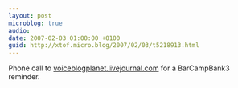 ```yaml
---
layout: post
microblog: true
audio: 
date: 2007-02-03 01:00:00 +0100
guid: http://xtof.micro.blog/2007/02/03/t5218913.html
---
```

Phone call to [voiceblogplanet.livejournal.com](http://voiceblogplanet.livejournal.com/) for a BarCampBank3 reminder. 
